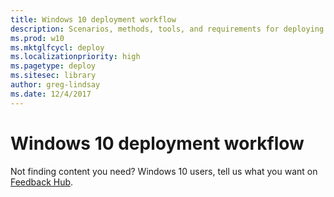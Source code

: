 ```yaml
---
title: Windows 10 deployment workflow
description: Scenarios, methods, tools, and requirements for deploying Windows 10.
ms.prod: w10
ms.mktglfcycl: deploy
ms.localizationpriority: high
ms.pagetype: deploy
ms.sitesec: library
author: greg-lindsay
ms.date: 12/4/2017
---
```


# Windows 10 deployment workflow



Not finding content you need? Windows 10 users, tell us what you want on [Feedback Hub](feedback-hub://?referrer=techDocsUcPage&tabid=2&contextid=897&newFeedback=true&topic=windows-10-deployment-tools.md).